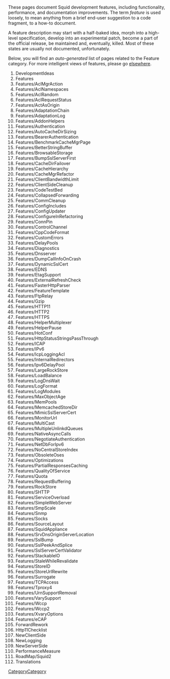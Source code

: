 These pages document Squid development features, including
functionality, performance, and documentation improvements. The term
*feature* is used loosely, to mean anything from a brief end-user
suggestion to a code fragment, to a how-to document.

A feature description may start with a half-baked idea, morph into a
high-level specification, develop into an experimental patch, become a
part of the official release, be maintained and, eventually, killed.
Most of these states are usually not documented, unfortunately.

Below, you will find an *auto-generated* list of pages related to the
Feature category. For more intelligent views of features, please go
[elsewhere](https://wiki.squid-cache.org/CategoryFeature/Features#).

1.  DevelopmentIdeas
2.  Features
3.  Features/AclMgrAction
4.  Features/AclNamespaces
5.  Features/AclRandom
6.  Features/AclRequestStatus
7.  Features/ActAsOrigin
8.  Features/AdaptationChain
9.  Features/AdaptationLog
10. Features/AddonHelpers
11. Features/Authentication
12. Features/AutoCacheDirSizing
13. Features/BearerAuthentication
14. Features/BenchmarkCacheMgrPage
15. Features/BetterStringBuffer
16. Features/BrowsableStorage
17. Features/BumpSslServerFirst
18. Features/CacheDirFailover
19. Features/CacheHierarchy
20. Features/CacheMgrRefactor
21. Features/ClientBandwidthLimit
22. Features/ClientSideCleanup
23. Features/CodeTestBed
24. Features/CollapsedForwarding
25. Features/CommCleanup
26. Features/ConfigIncludes
27. Features/ConfigUpdater
28. Features/ConfigureInRefactoring
29. Features/ConnPin
30. Features/ControlChannel
31. Features/CppCodeFormat
32. Features/CustomErrors
33. Features/DelayPools
34. Features/Diagnostics
35. Features/Dnsserver
36. Features/DumpCallInfoOnCrash
37. Features/DynamicSslCert
38. Features/EDNS
39. Features/EtagSupport
40. Features/ExternalRefreshCheck
41. Features/FasterHttpParser
42. Features/FeatureTemplate
43. Features/FtpRelay
44. Features/Gzip
45. Features/HTTP11
46. Features/HTTP2
47. Features/HTTPS
48. Features/HelperMultiplexer
49. Features/HelperPause
50. Features/HotConf
51. Features/HttpStatusStringsPassThrough
52. Features/ICAP
53. Features/IPv6
54. Features/IcpLoggingAcl
55. Features/InternalRedirectors
56. Features/Ipv6DelayPool
57. Features/LargeRockStore
58. Features/LoadBalance
59. Features/LogDnsWait
60. Features/LogFormat
61. Features/LogModules
62. Features/MaxObjectAge
63. Features/MemPools
64. Features/MemcachedStoreDir
65. Features/MimicSslServerCert
66. Features/MonitorUrl
67. Features/MultiCast
68. Features/MultipleUnlinkdQueues
69. Features/NativeAsyncCalls
70. Features/NegotiateAuthentication
71. Features/NetDbForIpv6
72. Features/NoCentralStoreIndex
73. Features/ObsoleteOses
74. Features/Optimizations
75. Features/PartialResponsesCaching
76. Features/QualityOfService
77. Features/Quota
78. Features/RequestBuffering
79. Features/RockStore
80. Features/SHTTP
81. Features/ServiceOverload
82. Features/SimpleWebServer
83. Features/SmpScale
84. Features/Snmp
85. Features/Socks
86. Features/SourceLayout
87. Features/SquidAppliance
88. Features/SrvDnsOriginServerLocation
89. Features/SslBump
90. Features/SslPeekAndSplice
91. Features/SslServerCertValidator
92. Features/StackableIO
93. Features/StaleWhileRevalidate
94. Features/StoreID
95. Features/StoreUrlRewrite
96. Features/Surrogate
97. Features/TCPAccess
98. Features/Tproxy4
99. Features/UrnSupportRemoval
100. Features/VarySupport
101. Features/Wccp
102. Features/Wccp2
103. Features/XvaryOptions
104. Features/eCAP
105. ForwardRework
106. Http11Checklist
107. NewClientSide
108. NewLogging
109. NewServerSide
110. PerformanceMeasure
111. RoadMap/Squid2
112. Translations

[CategoryCategory](https://wiki.squid-cache.org/CategoryFeature/CategoryCategory#)
